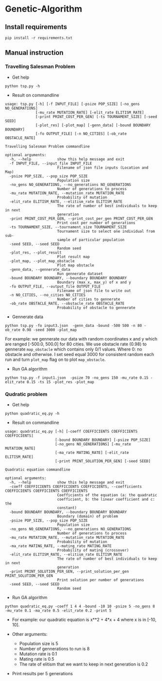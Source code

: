 # Genetic-Algorithm

## Install requirements
```
pip install -r requirements.txt
```

## Manual instruction
### Travelling Salesman Problem
- Get help
```
python tsp.py -h
```
- Result on commandline
```Console
usage: tsp.py [-h] [-f INPUT_FILE] [-psize POP_SIZE] [-no_gens NO_GENERATIONS]
              [-mu_rate MUTATION_RATE] [-elit_rate ELITISM_RATE]
              [-print PRINT_COST_PER_GEN] [-ts TOURNAMENT_SIZE] [-seed SEED]
              [-plot_res] [-plot_map] [-genn_data] [-bound BOUNDARY BOUNDARY]
              [-fo OUTPUT_FILE] [-n NO_CITIES] [-ob_rate OBSTACLE_RATE]

Travelling Salesman Problem commandline

optional arguments:
  -h, --help            show this help message and exit
  -f INPUT_FILE, --input_file INPUT_FILE
                        Filename of json file inputs (Location and Map)
  -psize POP_SIZE, --pop_size POP_SIZE
                        Population size
  -no_gens NO_GENERATIONS, --no_generations NO_GENERATIONS
                        Number of generations to process
  -mu_rate MUTATION_RATE, --mutation_rate MUTATION_RATE
                        Probability of mutation
  -elit_rate ELITISM_RATE, --elitism_rate ELITISM_RATE
                        The rate of number of best individuals to keep in next
                        generation
  -print PRINT_COST_PER_GEN, --print_cost_per_gen PRINT_COST_PER_GEN
                        Print cost per number of generations
  -ts TOURNAMENT_SIZE, --tournament_size TOURNAMENT_SIZE
                        Tournament size to select one individual from sub-
                        sample of particular population
  -seed SEED, --seed SEED
                        Random seed
  -plot_res, --plot_result
                        Plot result map
  -plot_map, --plot_map_obstacle
                        Plot map obstacle
  -genn_data, --gennerate_data
                        Run gennerate dataset
  -bound BOUNDARY BOUNDARY, --boundary BOUNDARY BOUNDARY
                        Boundary (max_x, max_y) of x and y
  -fo OUTPUT_FILE, --output_file OUTPUT_FILE
                        Filename of json file to write out
  -n NO_CITIES, --no_cities NO_CITIES
                        Number of cities to gennerate
  -ob_rate OBSTACLE_RATE, --obstacle_rate OBSTACLE_RATE
                        Probability of obstacle to gennerate
```

- Gennerate data
```
python tsp.py -fo input3.json  -genn_data -bound -500 500 -n 80 -ob_rate 0.98 -seed 3000 -plot_map
```
For example: we gennerate our data with random coordinates x and y which are ranged [-500.0, 500.0] for 80 cities. We use obstacle rate (0.98) to gennerate `map_obstacle` which contains only 0/1 values. Where 0: no obstacle and otherwise. I set seed equal 3000 for consistent random each run and turn `plot_map` flag on to plot `map_obstacle`.

- Run GA algorithm
```
python tsp.py -f input1.json  -psize 70 -no_gens 150 -mu_rate 0.15 -elit_rate 0.15 -ts 15 -plot_res -plot_map
```


### Qudratic problem
- Get help
```
python quadratic_eq.py -h
```
- Result on commandline
```Console
usage: quadratic_eq.py [-h] [-coeff COEFFICIENTS COEFFICIENTS COEFFICIENTS]
                       [-bound BOUNDARY BOUNDARY] [-psize POP_SIZE]
                       [-no_gens NO_GENERATIONS] [-mu_rate MUTATION_RATE]
                       [-ma_rate MATING_RATE] [-elit_rate ELITISM_RATE]
                       [-print PRINT_SOLUTION_PER_GEN] [-seed SEED]

Quadratic equation commandline

optional arguments:
  -h, --help            show this help message and exit
  -coeff COEFFICIENTS COEFFICIENTS COEFFICIENTS, --coefficients COEFFICIENTS COEFFICIENTS COEFFICIENTS
                        Coefficients of the equation (a: the quadratic
                        coefficient, b: the linear coefficient and c: the
                        constant)
  -bound BOUNDARY BOUNDARY, --boundary BOUNDARY BOUNDARY
                        Boundary (domain) of problem
  -psize POP_SIZE, --pop_size POP_SIZE
                        Population size
  -no_gens NO_GENERATIONS, --no_generations NO_GENERATIONS
                        Number of generations to process
  -mu_rate MUTATION_RATE, --mutation_rate MUTATION_RATE
                        Probability of mutation
  -ma_rate MATING_RATE, --mating_rate MATING_RATE
                        Probability of mating (crossover)
  -elit_rate ELITISM_RATE, --elitism_rate ELITISM_RATE
                        The rate of number of best individuals to keep in next
                        generation
  -print PRINT_SOLUTION_PER_GEN, --print_solution_per_gen PRINT_SOLUTION_PER_GEN
                        Print solution per number of generations
  -seed SEED, --seed SEED
                        Random seed
```
- Run GA algorithm
```
python quadratic_eq.py -coeff 1 4 4 -bound -10 10 -psize 5 -no_gens 8 -mu_rate 0.1 -ma_rate 0.5 -elit_rate 0.2 -print 5
```
  - For example: our quadratic equation is x**2 + 4*x + 4 where x is in [-10, 10].

  - Other arguments:
    - Population size is 5
    - Number of gennerations to run is 8
    - Mutation rate is 0.1
    - Mating rate is 0.5
    - The rate of elitism that we want to keep in next generation is 0.2
   - Print results per 5 generations
